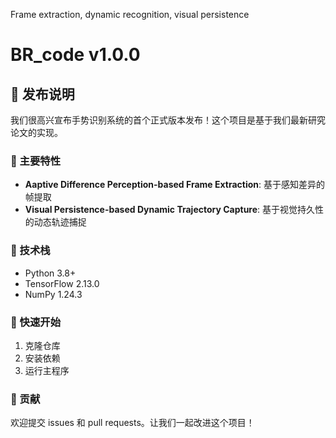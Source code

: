 Frame extraction, dynamic recognition, visual persistence
# BR_code v1.0.0

## 🎉 发布说明

我们很高兴宣布手势识别系统的首个正式版本发布！这个项目是基于我们最新研究论文的实现。

### 🌟 主要特性

- **Aaptive Difference Perception-based Frame Extraction**: 基于感知差异的帧提取
- **Visual Persistence-based Dynamic Trajectory Capture**: 基于视觉持久性的动态轨迹捕捉


### 🔧 技术栈

- Python 3.8+
- TensorFlow 2.13.0
- NumPy 1.24.3



### 🚀 快速开始

1. 克隆仓库
2. 安装依赖
3. 运行主程序

### 🤝 贡献

欢迎提交 issues 和 pull requests。让我们一起改进这个项目！
